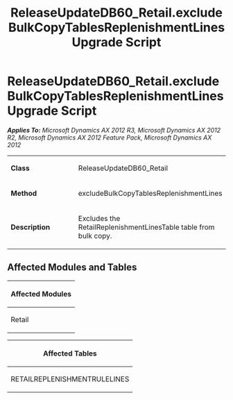 ﻿---
title: ReleaseUpdateDB60_Retail.excludeBulkCopyTablesReplenishmentLines Upgrade Script
TOCTitle: ReleaseUpdateDB60_Retail.excludeBulkCopyTablesReplenishmentLines Upgrade Script
ms:assetid: f53a7194-005f-c694-4b1f-d358e98e1963
ms:mtpsurl: https://msdn.microsoft.com/en-us/library/JJ737573(v=AX.60)
ms:contentKeyID: 49712266
ms.date: 05/18/2015
mtps_version: v=AX.60
---

# ReleaseUpdateDB60\_Retail.excludeBulkCopyTablesReplenishmentLines Upgrade Script 


_**Applies To:** Microsoft Dynamics AX 2012 R3, Microsoft Dynamics AX 2012 R2, Microsoft Dynamics AX 2012 Feature Pack, Microsoft Dynamics AX 2012_

<table>
<colgroup>
<col style="width: 50%" />
<col style="width: 50%" />
</colgroup>
<tbody>
<tr class="odd">
<td><p><strong>Class</strong></p></td>
<td><p>ReleaseUpdateDB60_Retail</p></td>
</tr>
<tr class="even">
<td><p><strong>Method</strong></p></td>
<td><p>excludeBulkCopyTablesReplenishmentLines</p></td>
</tr>
<tr class="odd">
<td><p><strong>Description</strong></p></td>
<td><p>Excludes the RetailReplenishmentLinesTable table from bulk copy.</p></td>
</tr>
</tbody>
</table>


## Affected Modules and Tables

<table>
<colgroup>
<col style="width: 100%" />
</colgroup>
<thead>
<tr class="header">
<th><p>Affected Modules</p></th>
</tr>
</thead>
<tbody>
<tr class="odd">
<td><p>Retail</p></td>
</tr>
</tbody>
</table>


<table>
<colgroup>
<col style="width: 100%" />
</colgroup>
<thead>
<tr class="header">
<th><p>Affected Tables</p></th>
</tr>
</thead>
<tbody>
<tr class="odd">
<td><p>RETAILREPLENISHMENTRULELINES</p></td>
</tr>
</tbody>
</table>

  


